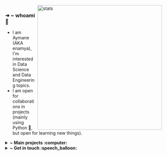 <img alt="stats" align='right' src="https://github-readme-stats.vercel.app/api?username=Aymane11&show_icons=true&theme=dark&hide_border=true" width="400">

<div align='left'>

### ➜ ~ **whoami** :wave:

-   I am Aymane (AKA enamya), I'm interested in Data Science and Data Engineering topics.
-   I am open for collaborations in projects (mainly using Python 🐍, but open for learning new things).

</div>


<details>
<summary><b>~ Main projects :computer:</b></summary><br>
<div>
<a href="https://github.com/Aymane11/SmartDoor">
<img alt="SmartDoor" src="https://github-readme-stats.vercel.app/api/pin/?username=Aymane11&repo=SmartDoor&&theme=dark&hide_border=true">
</a>

<a href="https://github.com/Aymane11/weather">
<img alt="weather "src="https://github-readme-stats.vercel.app/api/pin/?username=Aymane11&repo=weather&&theme=dark&hide_border=true">
</a>

<a href="https://github.com/Aymane11/spam-detector">
<img alt="spam-detector "src="https://github-readme-stats.vercel.app/api/pin/?username=Aymane11&repo=spam-detector&&theme=dark&hide_border=true">
</a>

<a href="https://github.com/Aymane11/handwriting-recognition">
<img alt="handwriting-recognition" src="https://github-readme-stats.vercel.app/api/pin/?username=Aymane11&repo=handwriting-recognition&&theme=dark&hide_border=true">
</a>

<a href="https://github.com/Aymane11/url-shortener">
<img alt="url-shortener" src="https://github-readme-stats.vercel.app/api/pin/?username=Aymane11&repo=url-shortener&&theme=dark&hide_border=true">
</a>

<a href="https://github.com/Aymane11/spotify-manager">
<img alt="spotify-manager" src="https://github-readme-stats.vercel.app/api/pin/?username=Aymane11&repo=spotify-manager&&theme=dark&hide_border=true">
</a>

</div>

</details>


<details>
<summary><b>~ Get in touch :speech_balloon:</b></summary><br>

-   **[Portfolio](https://www.enamya.me/)**
-   **[Blog](https://blog.enamya.me/)**
-   **[Email](mailto:aymaneboumaaza@gmail.com)**
-   **[LinkedIn](https://www.linkedin.com/in/aymaneboumaaza/)**
-   **[Twitter](https://twitter.com/_Enamya/)**

</details>
